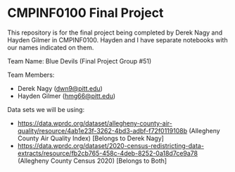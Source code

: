 # CMPINF0100 Final Project

This repository is for the final project being completed by Derek Nagy and Hayden Gilmer in CMPINF0100. Hayden and I have separate notebooks with our names indicated on them. 

Team Name: Blue Devils (Final Project Group #51)

Team Members:
* Derek Nagy (dwn9@pitt.edu)
* Hayden Gilmer (hmg66@pitt.edu)

Data sets we will be using: 
* https://data.wprdc.org/dataset/allegheny-county-air-quality/resource/4ab1e23f-3262-4bd3-adbf-f72f0119108b (Allegheny County Air Quality Index) [Belongs to Derek Nagy]
* https://data.wprdc.org/dataset/2020-census-redistricting-data-extracts/resource/fb2cb765-458c-4deb-8252-0a18d7ce9a78 (Allegheny County Census 2020) [Belongs to Both]
